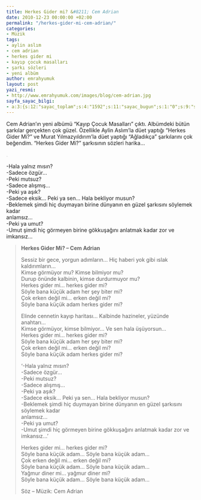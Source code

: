 ```yaml
---
title: Herkes Gider mi? &#8211; Cem Adrian
date: 2010-12-23 00:00:00 +02:00
permalink: "/herkes-gider-mi-cem-adrian/"
categories:
- Müzik
tags:
- aylin aslım
- cem adrian
- herkes gider mi
- kayıp çocuk masalları
- şarkı sözleri
- yeni albüm
author: emrahyumuk
layout: post
yazi_resmi:
- http://www.emrahyumuk.com/images/blog/cem-adrian.jpg
sayfa_sayac_bilgi:
- a:3:{s:12:"sayac_toplam";s:4:"1592";s:11:"sayac_bugun";s:1:"0";s:9:"son_okuma";s:10:"1364747934";}
---
```


Cem Adrian&#8217;ın yeni albümü &#8220;Kayıp Çocuk Masalları&#8221; çıktı. Albümdeki bütün şarkılar gerçekten çok güzel. Özellikle Aylin Aslım&#8217;la düet yaptığı &#8220;Herkes Gider Mi?&#8221; ve Murat Yılmazyıldırım&#8217;la düet yaptığı &#8220;Ağladıkça&#8221; şarkılarını çok beğendim. &#8220;Herkes Gider Mi?&#8221; şarkısının sözleri harika&#8230;

<!--more-->

<span style="color: #c0c0c0;">.</span>

-Hala yalnız mısın?  
-Sadece özgür…  
-Peki mutsuz?  
-Sadece alışmış…  
-Peki ya aşık?  
-Sadece eksik… Peki ya sen… Hala bekliyor musun?  
-Beklemek şimdi hiç duymayan birine dünyanın en güzel şarkısını söylemek kadar  
anlamsız…  
-Peki ya umut?  
-Umut şimdi hiç görmeyen birine gökkuşağını anlatmak kadar zor ve imkansız&#8230;



> **Herkes Gider Mi? &#8211; Cem Adrian**
> 
> Sessiz bir gece, yorgun adımların… Hiç haberi yok gibi ıslak kaldırımların…  
> Kimse görmüyor mu? Kimse bilmiyor mu?  
> Durup önünde kalbinin, kimse durdurmuyor mu?  
> Herkes gider mi… herkes gider mi?  
> Söyle bana küçük adam her şey biter mi?  
> Çok erken değil mi… erken değil mi?  
> Söyle bana küçük adam herkes gider mi?
> 
> Elinde cennetin kayıp haritası… Kalbinde hazineler, yüzünde anahtarı…  
> Kimse görmüyor, kimse bilmiyor… Ve sen hala üşüyorsun…  
> Herkes gider mi… herkes gider mi?  
> Söyle bana küçük adam her şey biter mi?  
> Çok erken değil mi… erken değil mi?  
> Söyle bana küçük adam herkes gider mi?
> 
> &#8216;-Hala yalnız mısın?  
> -Sadece özgür…  
> -Peki mutsuz?  
> -Sadece alışmış…  
> -Peki ya aşık?  
> -Sadece eksik… Peki ya sen… Hala bekliyor musun?  
> -Beklemek şimdi hiç duymayan birine dünyanın en güzel şarkısını söylemek kadar  
> anlamsız…  
> -Peki ya umut?  
> -Umut şimdi hiç görmeyen birine gökkuşağını anlatmak kadar zor ve imkansız&#8230;&#8217;
> 
> Herkes gider mi… herkes gider mi?  
> Söyle bana küçük adam… Söyle bana küçük adam…  
> Çok erken değil mi… erken değil mi?  
> Söyle bana küçük adam… Söyle bana küçük adam…  
> Yağmur diner mi… yağmur diner mi?  
> Söyle bana küçük adam… Söyle bana küçük adam…
> 
> Söz &#8211; Müzik: Cem Adrian